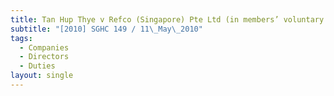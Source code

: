 ```yaml
---
title: Tan Hup Thye v Refco (Singapore) Pte Ltd (in members’ voluntary liquidation)
subtitle: "[2010] SGHC 149 / 11\_May\_2010"
tags:
  - Companies
  - Directors
  - Duties
layout: single
---
```


